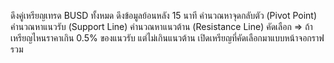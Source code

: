 ดึงคู่เหรียญเทรด BUSD ทั้งหมด
ดึงข้อมูลย้อนหลัง 15 นาที
คำนวณหาจุดกลับตัว (Pivot Point)
คำนวณหาแนวรับ (Support Line)
คำนวณหาแนวต้าน (Resistance Line)
คัดเลือก => ถ้าเหรียญไหนราคาเกิน 0.5% ของแนวรับ แต่ไม่เกินแนวต้าน
เปิดเหรียญที่คัดเลือกมาแบบหน้าจอกราฟรวม
